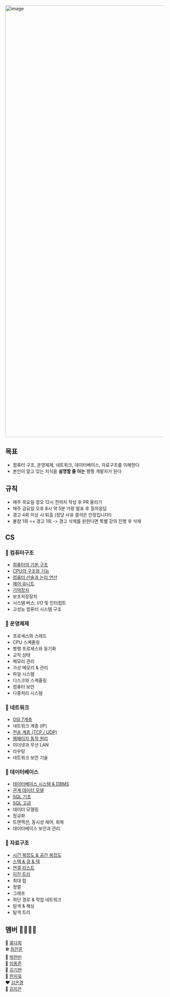 <img width="1359" alt="image" src="https://github.com/hdaisywd/CS-Study/assets/102342953/6c14967d-3be9-4d9a-81f9-2669f697b333">

## 목표
- 컴퓨터 구조, 운영체제, 네트워크, 데이터베이스, 자료구조를 이해한다 
- 본인이 알고 있는 지식을 **설명할 줄 아는** 짱짱 개발자가 된다

## 규칙 
- 매주 목요일 정오 12시 전까지 작성 후 PR 올리기 
- 매주 금요일 오후 8시 약 5분 가량 발표 후 질의응답
- 경고 4회 이상 시 퇴출 (정당 사유 결석은 인정입니다!)
- 불참 1회 == 경고 1회 -> 경고 삭제를 원한다면 특별 강의 진행 후 삭제 

## CS
### 📌 컴퓨터구조
- [컴퓨터의 기본 구조](https://github.com/hdaisywd/CS-Study/tree/main/Computer-Architecture/Introduction-to-Computer-Architecture)
- [CPU의 구조와 기능](https://github.com/hdaisywd/CS-Study/blob/main/Computer-Architecture/CPU%20Structure%20and%20Function/2023-08-10-%5B%ED%98%84%EB%B9%88%20%EB%8F%99%EC%A4%80%5DCPU%20%EA%B5%AC%EC%A1%B0%EC%99%80%20%EA%B8%B0%EB%8A%A5.md)
- [컴퓨터 산술과 논리 연산](https://github.com/hdaisywd/CS-Study/blob/main/Computer-Architecture/Arithmatic-and-logic-operation/%5B%ED%99%8D%EB%8B%A4%ED%9D%AC%5D%EC%BB%B4%ED%93%A8%ED%84%B0%EC%97%B0%EC%82%B0(%EC%82%B0%EC%88%A0%26%EB%85%BC%EB%A6%AC).md)
- [제어 유니트](https://github.com/hdaisywd/CS-Study/blob/main/Computer-Architecture/Control-Unit/%5B%EC%B5%9C%EC%A7%84%ED%9B%88%5DControl-Unit.md)
- [기억장치](https://github.com/hdaisywd/CS-Study/blob/main/Computer-Architecture/computer%20data%20storage/Jiwook.md)
- 보조저장장치
- 시스템 버스, I/O 및 인터럽트
- 고성능 컴퓨터 시스템 구조 
### 📌 운영체제 
- 프로세스와 스레드
- CPU 스케줄링
- 병행 프로세스와 동기화
- 교착 상태
- 메모리 관리
- 가상 메모리 & 관리
- 파일 시스템
- 디스크와 스케줄링
- 컴퓨터 보안
- 다중처리 시스템
### 📌 네트워크
- [OSI 7계층](https://github.com/hdaisywd/CS-Study/blob/main/Network/OSI-7-layers/%5B%EA%B9%80%EA%B8%B0%ED%98%84%5D%EB%84%A4%ED%8A%B8%EC%9B%8C%ED%81%AC%207%EA%B3%84%EC%B8%B5.md)
- 네트워크 계층 (IP)
- [전송 계층 (TCP / UDP)](https://github.com/hdaisywd/CS-Study/blob/main/Network/TCP_UDP/Jiwook.md)
- [웹페이지 동작 원리](https://github.com/hdaisywd/CS-Study/blob/main/Network/%EC%9B%B9%ED%8E%98%EC%9D%B4%EC%A7%80%20%EB%8F%99%EC%9E%91%20%EC%9B%90%EB%A6%AC/%5B%EA%B9%80%EC%9D%80%EA%B2%BD%5D-%EC%9B%B9%ED%8E%98%EC%9D%B4%EC%A7%80%EB%8F%99%EC%9E%91%EC%9B%90%EB%A6%AC.md)
- 이더넷과 무선 LAN
- 라우팅 
- 네트워크 보안 기술 
### 📌 데이터베이스 
- [데이터베이스 시스템 & DBMS](https://github.com/hdaisywd/CS-Study/blob/main/Database/Database-System-and-DBMS/Jinhun.md)
- [관계 데이터 모델](https://github.com/hdaisywd/CS-Study/blob/main/Database/Relation-Data-Model/Jinhun.md)
- [SQL 기초](https://github.com/hdaisywd/CS-Study/blob/main/Database/SQL_principle/SQL%EA%B8%B0%EC%B4%88.md)
- [SQL 고급](https://github.com/hdaisywd/CS-Study/blob/main/Database/SQL-advanced/%5B%EC%B5%9C%EC%A7%84%ED%9B%88%5DSQL-Advanced.md)
- 데이터 모델링
- 정규화 
- 트랜잭션, 동시성 제어, 회복
- 데이터베이스 보안과 관리 
### 📌 자료구조
- [시간 복잡도 & 공간 복잡도](https://github.com/hdaisywd/CS-Study/blob/main/Data-Structure/Time%20Complexity%20Space%20Complexity/%5B%ED%99%8D%EB%8B%A4%ED%9D%AC%5D%EC%8B%9C%EA%B0%84%EB%B3%B5%EC%9E%A1%EB%8F%84-%EA%B3%B5%EA%B0%84%EB%B3%B5%EC%9E%A1%EB%8F%84.md)
- [스택 & 큐 & 덱](https://github.com/hdaisywd/CS-Study/blob/main/Data-Structure/Stack_Queue_Deque/Jiwook.md)
- [연결 리스트](https://github.com/hdaisywd/CS-Study/blob/main/Data-Structure/Linked_List/%5B%EA%B9%80%EC%9D%80%EA%B2%BD%5D%20%EC%97%B0%EA%B2%B0%EB%A6%AC%EC%8A%A4%ED%8A%B8.md)
- [이진 트리](https://github.com/hdaisywd/CS-Study/blob/main/Data-Structure/Binary_Tree/Binary_Tree.md)
- 최대 힙
- 정렬
- 그래프
- 최단 경로 & 작업 네트워크
- 탐색 & 해싱
- 탐색 트리

<!--
## iOS
### 1. 개발 상식 
- 함수형 프로그래밍 
### 2. OOP
- 추상화, 캡슐화, 상속, 다형성 
- DI (의존성 주입) 
### 3. 디자인 패턴 
- 디자인 패턴 개요 
- 어댑터 패턴 
- 싱글톤 패턴 
- 탬플릿 메소드 패턴 
- 팩토리 메소드 패턴 
- 옵저버 패턴 
- 스트레티지 패턴 
- 컴포지트 패턴 
- SOLID 
### 4. iOS
- UIView와 Layer의 차이는 무엇인가요?
### 5. Swift 
- Swift 컴파일 과정 
- ARC 
- 제너릭 (Generic) 
-->

## 멤버 👨‍💻👩‍💻
🐯 [홍다희](https://github.com/hdaisywd)  <br>
⚽ [최진훈](https://github.com/pinocchio22) <br>
🍜 [박현빈](https://github.com/Park-hyun-bin) <br>
🌿 [이동준](https://github.com/Madman-dev) <br>
💪 [김기현](https://github.com/zzangzzangguy) <br>
💯 [한지욱](https://github.com/z-wook) <br>
❤️ [김은경](https://github.com/Luna828) <br>
🐴 [김지은](https://github.com/jingni1115)